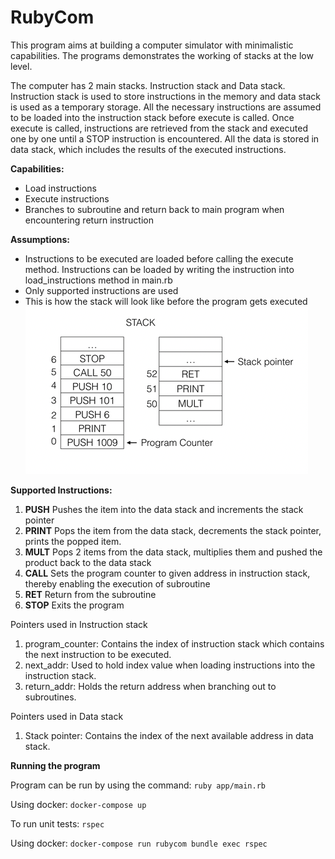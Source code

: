 # RubyCom

This program aims at building a computer simulator with minimalistic capabilities. 
The programs demonstrates the working of stacks at the low level.

The computer has 2 main stacks. Instruction stack and Data stack. 
Instruction stack is used to store instructions in the memory and data stack is used as a temporary storage. 
All the necessary instructions are assumed to be loaded into the instruction stack before execute is called.
Once execute is called, instructions are retrieved from the stack and executed one by one until a STOP instruction is encountered.
All the data is stored in data stack, which includes the results of the executed instructions.

**Capabilities:**
- Load instructions
- Execute instructions
- Branches to subroutine and return back to main program when encountering return instruction

**Assumptions:**
- Instructions to be executed are loaded before calling the execute method. Instructions can be loaded by writing the instruction into load_instructions method in main.rb
- Only supported instructions are used
- This is how the stack will look like before the program gets executed
  ![ stack.png ](./asset/stack.png)

**Supported Instructions:**
1) **PUSH** 
 Pushes the item into the data stack and increments the stack pointer
2) **PRINT**
 Pops the item from the data stack, decrements the stack pointer, prints the popped item.
3) **MULT**
 Pops 2 items from the data stack, multiplies them and pushed the product back to the data stack
4) **CALL**
 Sets the program counter to given address in instruction stack, thereby enabling the execution of subroutine
5) **RET**
 Return from the subroutine
6) **STOP**
 Exits the program

Pointers used in Instruction stack
1) program_counter: Contains the index of instruction stack which contains the next instruction to be executed.
2) next_addr: Used to hold index value when loading instructions into the instruction stack.
3) return_addr: Holds the return address when branching out to subroutines.

Pointers used in Data stack
1) Stack pointer: Contains the index of the next available address in data stack.

**Running the program**

Program can be run by using the command:
`ruby app/main.rb`

Using docker:
`docker-compose up`

To run unit tests:
`rspec`

Using docker:
`docker-compose run rubycom bundle exec rspec`

